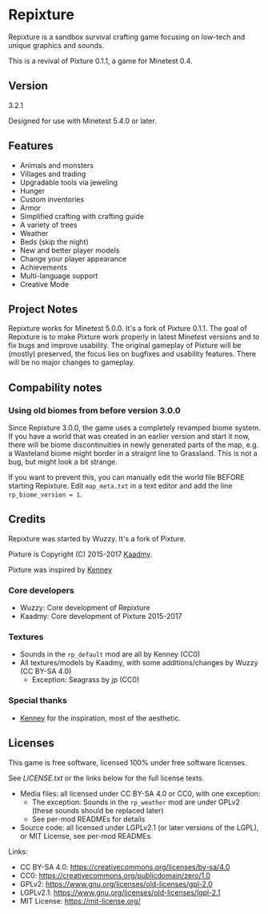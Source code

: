 # Repixture

Repixture is a sandbox survival crafting game focusing on low-tech and
unique graphics and sounds.

This is a revival of Pixture 0.1.1, a game for Minetest 0.4.

## Version
3.2.1

Designed for use with Minetest 5.4.0 or later.

## Features

* Animals and monsters
* Villages and trading
* Upgradable tools via jeweling
* Hunger
* Custom inventories
* Armor
* Simplified crafting with crafting guide
* A variety of trees
* Weather
* Beds (skip the night)
* New and better player models
* Change your player appearance
* Achievements
* Multi-language support
* Creative Mode

## Project Notes

Repixture works for Minetest 5.0.0. It's a fork of Pixture 0.1.1.
The goal of Repixture is to make Pixture work properly in
latest Minetest versions and to fix bugs and improve usability.
The original gameplay of Pixture will be (mostly) preserved,
the focus lies on bugfixes and usability features.
There will be no major changes to gameplay.

## Compability notes
### Using old biomes from before version 3.0.0
Since Repixture 3.0.0, the game uses a completely revamped biome
system. If you have a world that was created in an earlier
version and start it now, there will be biome discontinuities in
newly generated parts of the map, e.g. a Wasteland biome might
border in a straignt line to Grassland. This is not a bug, but
might look a bit strange.

If you want to prevent this, you can manually edit the world file
BEFORE starting Repixture.
Edit `map_meta.txt` in a text editor and add the line
`rp_biome_version = 1`.

## Credits

Repixture was started by Wuzzy. It's a fork of Pixture.

Pixture is Copyright (C) 2015-2017 [Kaadmy](https://github.com/kaadmy).

Pixture was inspired by [Kenney](http://kenney.nl)

### Core developers

* Wuzzy: Core development of Repixture
* Kaadmy: Core development of Pixture 2015-2017

### Textures

* Sounds in the `rp_default` mod are all by Kenney (CC0)
* All textures/models by Kaadmy, with some additions/changes by Wuzzy (CC BY-SA 4.0)
   * Exception: Seagrass by jp (CC0)

### Special thanks

* [Kenney](http://kenney.nl) for the inspiration, most of the aesthetic.

## Licenses

This game is free software, licensed 100% under free software licenses.

See *LICENSE.txt* or the links below for the full license texts.

- Media files: all licensed under CC BY-SA 4.0 or CC0, with one exception:
    - The exception: Sounds in the `rp_weather` mod are under GPLv2 (these sounds should be replaced later)
    - See per-mod READMEs for details
- Source code: all licensed under LGPLv2.1 (or later versions of the LGPL), or MIT License, see per-mod READMEs.

Links:
- CC BY-SA 4.0: <https://creativecommons.org/licenses/by-sa/4.0>
- CC0: <https://creativecommons.org/publicdomain/zero/1.0>
- GPLv2: <https://www.gnu.org/licenses/old-licenses/gpl-2.0>
- LGPLv2.1: <https://www.gnu.org/licenses/old-licenses/lgpl-2.1>
- MIT License: <https://mit-license.org/>
